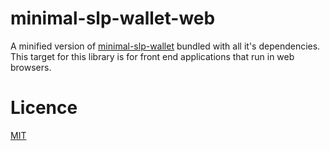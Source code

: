 # minimal-slp-wallet-web
A minified version of [minimal-slp-wallet](https://www.npmjs.com/package/minimal-slp-wallet) bundled with all it's dependencies. This target for this library is for front end applications that run in web browsers.


# Licence
[MIT](LICENSE.md)
